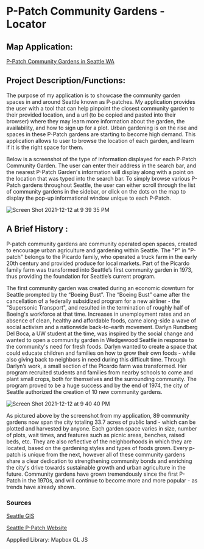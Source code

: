 # P-Patch Community Gardens - Locator
## Map Application:
[P-Patch Community Gardens in Seattle WA](https://madiframpton.github.io/GEOG495_ppatch_gardens/)


## Project Description/Functions: 
The purpose of my application is to showcase the community garden spaces in and around Seattle known as P-patches. My application provides the user with a tool that can help pinpoint the closest community garden to their provided location, and a url (to be copied and pasted into their browser) where they may learn more information about the garden, the availability, and how to sign up for a plot. Urban gardening is on the rise and spaces in these P-Patch gardens are starting to become high demand. This application allows to user to browse the location of each garden, and learn if it is the right space for them.

Below is a screenshot of the type of information displayed for each P-Patch Community Garden. The user can enter their address in the search bar, and the nearest P-Patch Garden's information will display along with a point on the location that was typed into the search bar. To simply browse various P-Patch gardens throughout Seattle, the user can either scroll through the list of community gardens in the sidebar, or click on the dots on the map to display the pop-up informational window unique to each P-Patch. 


![Screen Shot 2021-12-12 at 9 39 35 PM](https://user-images.githubusercontent.com/91759168/145758417-05e50f2c-1485-4b09-88c8-ef3895b6f23f.png)


## A Brief History : 
P-patch community gardens are community operated open spaces, created to encourage urban agriculture and gardening within Seattle. The "P" in "P-patch" belongs to the Picardo family, who operated a truck farm in the early 20th century and provided produce for local markets. Part of the Picardo family farm was transformed into Seattle’s first community garden in 1973, thus providing the foundation for Seattle’s current program.

The first community garden was created during an economic downturn for Seattle prompted by the “Boeing Bust”. The “Boeing Bust” came after the cancellation of a federally subsidized program for a new airliner - the "Supersonic Transport", and resulted in the termination of roughly half of Boeing's workforce at that time. Increases in unemployment rates and an absence of clean, healthy and affordable foods, came along-side a wave of social activism and a nationwide back-to-earth movement. Darlyn Rundberg Del Boca, a UW student at the time, was inspired by the social change and wanted to open a community garden in Wedgewood Seattle in response to the community's need for fresh foods. Darlyn wanted to create a space that could educate children and families on how to grow their own foods - while also giving back to neighbors in need during this difficult time. Through Darlyn’s work, a small section of the Picardo farm was transformed. Her program recruited students and families from nearby schools to come and plant small crops, both for themselves and the surrounding community. The program proved to be a huge success and by the end of 1974, the city of Seattle authorized the creation of 10 new community gardens. 

![Screen Shot 2021-12-12 at 9 40 40 PM](https://user-images.githubusercontent.com/91759168/145758509-014da120-91a9-4d76-9833-5a1db037c799.png)

As pictured above by the screenshot from my application, 89 community gardens now span the city totaling 33.7 acres of public land - which can be plotted and harvested by anyone. Each garden space varies in size, number of plots, wait times, and features such as picnic areas, benches, raised beds, etc. They are also reflective of the neighborhoods in which they are located, based on the gardening styles and types of foods grown. Every p-patch is unique from the next, however all of these community gardens share a clear dedication to strengthening community bonds and enriching the city's drive towards sustainable growth and urban agriculture in the future. Community gardens have grown tremendously since the first P-Patch in the 1970s, and will continue to become more and more popular - as trends have already shown. 

### Sources
[Seattle GIS](https://data-seattlecitygis.opendata.arcgis.com/)

[Seattle P-Patch Website](http://www.seattle.gov/neighborhoods/programs-and-services/p-patch-community-gardening/about-the-p-patch-program)

Appplied Library: Mapbox GL JS 






